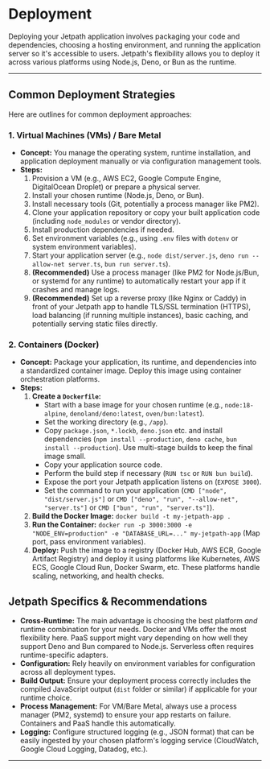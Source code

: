 <docmach type="wrapper" file="docs/fragments/docs.html" replacement="content">

# Deployment

Deploying your Jetpath application involves packaging your code and dependencies, choosing a hosting environment, and running the application server so it's accessible to users. Jetpath's flexibility allows you to deploy it across various platforms using Node.js, Deno, or Bun as the runtime.

---

## Common Deployment Strategies

Here are outlines for common deployment approaches:

### 1. Virtual Machines (VMs) / Bare Metal

* **Concept:** You manage the operating system, runtime installation, and application deployment manually or via configuration management tools.
* **Steps:**
    1. Provision a VM (e.g., AWS EC2, Google Compute Engine, DigitalOcean Droplet) or prepare a physical server.
    2. Install your chosen runtime (Node.js, Deno, or Bun).
    3. Install necessary tools (Git, potentially a process manager like PM2).
    4. Clone your application repository or copy your built application code (including `node_modules` or vendor directory).
    5. Install production dependencies if needed.
    6. Set environment variables (e.g., using `.env` files with `dotenv` or system environment variables).
    7. Start your application server (e.g., `node dist/server.js`, `deno run --allow-net server.ts`, `bun run server.ts`).
    8. **(Recommended)** Use a process manager (like PM2 for Node.js/Bun, or systemd for any runtime) to automatically restart your app if it crashes and manage logs.
    9. **(Recommended)** Set up a reverse proxy (like Nginx or Caddy) in front of your Jetpath app to handle TLS/SSL termination (HTTPS), load balancing (if running multiple instances), basic caching, and potentially serving static files directly.

### 2. Containers (Docker)

* **Concept:** Package your application, its runtime, and dependencies into a standardized container image. Deploy this image using container orchestration platforms.
* **Steps:**
    1.  **Create a `Dockerfile`:**
        * Start with a base image for your chosen runtime (e.g., `node:18-alpine`, `denoland/deno:latest`, `oven/bun:latest`).
        * Set the working directory (e.g., `/app`).
        * Copy `package.json`, `*.lockb`, `deno.json` etc. and install dependencies (`npm install --production`, `deno cache`, `bun install --production`). Use multi-stage builds to keep the final image small.
        * Copy your application source code.
        * Perform the build step if necessary (`RUN tsc` or `RUN bun build`).
        * Expose the port your Jetpath application listens on (`EXPOSE 3000`).
        * Set the command to run your application (`CMD ["node", "dist/server.js"]` or `CMD ["deno", "run", "--allow-net", "server.ts"]` or `CMD ["bun", "run", "server.ts"]`).
    2.  **Build the Docker Image:** `docker build -t my-jetpath-app .`
    3.  **Run the Container:** `docker run -p 3000:3000 -e "NODE_ENV=production" -e "DATABASE_URL=..." my-jetpath-app` (Map port, pass environment variables).
    4.  **Deploy:** Push the image to a registry (Docker Hub, AWS ECR, Google Artifact Registry) and deploy it using platforms like Kubernetes, AWS ECS, Google Cloud Run, Docker Swarm, etc. These platforms handle scaling, networking, and health checks.




## Jetpath Specifics & Recommendations

* **Cross-Runtime:** The main advantage is choosing the best platform *and* runtime combination for your needs. Docker and VMs offer the most flexibility here. PaaS support might vary depending on how well they support Deno and Bun compared to Node.js. Serverless often requires runtime-specific adapters.
* **Configuration:** Rely heavily on environment variables for configuration across all deployment types.
* **Build Output:** Ensure your deployment process correctly includes the compiled JavaScript output (`dist` folder or similar) if applicable for your runtime choice.
* **Process Management:** For VM/Bare Metal, always use a process manager (PM2, systemd) to ensure your app restarts on failure. Containers and PaaS handle this automatically.
* **Logging:** Configure structured logging (e.g., JSON format) that can be easily ingested by your chosen platform's logging service (CloudWatch, Google Cloud Logging, Datadog, etc.).

--- 

</docmach>



